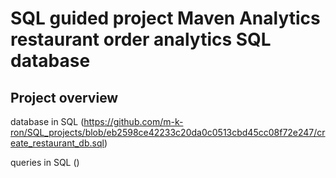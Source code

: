 # SQL guided project Maven Analytics restaurant order analytics SQL database

## Project overview

database in SQL (https://github.com/m-k-ron/SQL_projects/blob/eb2598ce42233c20da0c0513cbd45cc08f72e247/create_restaurant_db.sql)

queries in SQL ()
